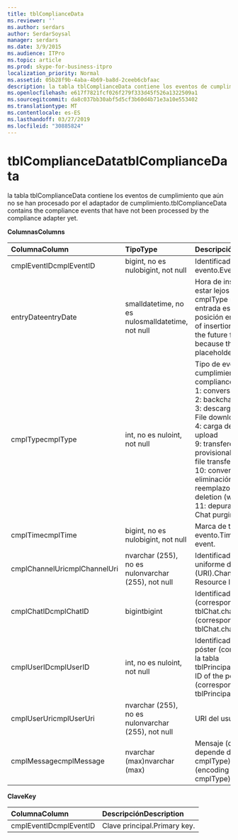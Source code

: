 ```yaml
---
title: tblComplianceData
ms.reviewer: ''
ms.author: serdars
author: SerdarSoysal
manager: serdars
ms.date: 3/9/2015
ms.audience: ITPro
ms.topic: article
ms.prod: skype-for-business-itpro
localization_priority: Normal
ms.assetid: 05b28f9b-4aba-4b69-ba8d-2ceeb6cbfaac
description: la tabla tblComplianceData contiene los eventos de cumplimiento que aún no se han procesado por el adaptador de cumplimiento.
ms.openlocfilehash: e617f7821fcf026f279f333d45f526a1322509a1
ms.sourcegitcommit: da8c037bb30abf5d5cf3b60d4b71e3a10e553402
ms.translationtype: MT
ms.contentlocale: es-ES
ms.lasthandoff: 03/27/2019
ms.locfileid: "30885824"
---
```

# <a name="tblcompliancedata"></a><span data-ttu-id="6cf1b-103">tblComplianceData</span><span class="sxs-lookup"><span data-stu-id="6cf1b-103">tblComplianceData</span></span>
 
<span data-ttu-id="6cf1b-104">la tabla tblComplianceData contiene los eventos de cumplimiento que aún no se han procesado por el adaptador de cumplimiento.</span><span class="sxs-lookup"><span data-stu-id="6cf1b-104">tblComplianceData contains the compliance events that have not been processed by the compliance adapter yet.</span></span>
  
<span data-ttu-id="6cf1b-105">**Columnas**</span><span class="sxs-lookup"><span data-stu-id="6cf1b-105">**Columns**</span></span>

|<span data-ttu-id="6cf1b-106">**Columna**</span><span class="sxs-lookup"><span data-stu-id="6cf1b-106">**Column**</span></span>|<span data-ttu-id="6cf1b-107">**Tipo**</span><span class="sxs-lookup"><span data-stu-id="6cf1b-107">**Type**</span></span>|<span data-ttu-id="6cf1b-108">**Descripción**</span><span class="sxs-lookup"><span data-stu-id="6cf1b-108">**Description**</span></span>|
|:-----|:-----|:-----|
|<span data-ttu-id="6cf1b-109">cmplEventID</span><span class="sxs-lookup"><span data-stu-id="6cf1b-109">cmplEventID</span></span>  <br/> |<span data-ttu-id="6cf1b-110">bigint, no es nulo</span><span class="sxs-lookup"><span data-stu-id="6cf1b-110">bigint, not null</span></span>  <br/> |<span data-ttu-id="6cf1b-111">Identificador de evento.</span><span class="sxs-lookup"><span data-stu-id="6cf1b-111">Event ID.</span></span>  <br/> |
|<span data-ttu-id="6cf1b-112">entryDate</span><span class="sxs-lookup"><span data-stu-id="6cf1b-112">entryDate</span></span>  <br/> |<span data-ttu-id="6cf1b-113">smalldatetime, no es nulo</span><span class="sxs-lookup"><span data-stu-id="6cf1b-113">smalldatetime, not null</span></span>  <br/> |<span data-ttu-id="6cf1b-114">Hora de inserción (puede estar lejos en el futuro para cmplType = 9 porque la entrada es un marcador de posición en ese caso).</span><span class="sxs-lookup"><span data-stu-id="6cf1b-114">Time of insertion (may be far in the future for cmplType=9 because the entry is just a placeholder in that case).</span></span>  <br/> |
|<span data-ttu-id="6cf1b-115">cmplType</span><span class="sxs-lookup"><span data-stu-id="6cf1b-115">cmplType</span></span>  <br/> |<span data-ttu-id="6cf1b-116">int, no es nulo</span><span class="sxs-lookup"><span data-stu-id="6cf1b-116">int, not null</span></span>  <br/> | <span data-ttu-id="6cf1b-117">Tipo de evento de cumplimiento:</span><span class="sxs-lookup"><span data-stu-id="6cf1b-117">Type of compliance event:</span></span> <br/>  <span data-ttu-id="6cf1b-118">1: conversaciones</span><span class="sxs-lookup"><span data-stu-id="6cf1b-118">1: Chat</span></span> <br/>  <span data-ttu-id="6cf1b-119">2: backchat</span><span class="sxs-lookup"><span data-stu-id="6cf1b-119">2: Backchat</span></span> <br/>  <span data-ttu-id="6cf1b-120">3: descarga de archivos</span><span class="sxs-lookup"><span data-stu-id="6cf1b-120">3: File download</span></span> <br/>  <span data-ttu-id="6cf1b-121">4: carga de archivos</span><span class="sxs-lookup"><span data-stu-id="6cf1b-121">4: File upload</span></span> <br/>  <span data-ttu-id="6cf1b-122">9: transferencia de archivo provisional</span><span class="sxs-lookup"><span data-stu-id="6cf1b-122">9: Provisional file transfer</span></span> <br/>  <span data-ttu-id="6cf1b-123">10: conversaciones eliminación (con reemplazo)</span><span class="sxs-lookup"><span data-stu-id="6cf1b-123">10: Chat deletion (with replace)</span></span> <br/>  <span data-ttu-id="6cf1b-124">11: depuración de chats</span><span class="sxs-lookup"><span data-stu-id="6cf1b-124">11: Chat purging</span></span> <br/> |
|<span data-ttu-id="6cf1b-125">cmplTime</span><span class="sxs-lookup"><span data-stu-id="6cf1b-125">cmplTime</span></span>  <br/> |<span data-ttu-id="6cf1b-126">bigint, no es nulo</span><span class="sxs-lookup"><span data-stu-id="6cf1b-126">bigint, not null</span></span>  <br/> |<span data-ttu-id="6cf1b-127">Marca de tiempo para el evento.</span><span class="sxs-lookup"><span data-stu-id="6cf1b-127">Time stamp for the event.</span></span>  <br/> |
|<span data-ttu-id="6cf1b-128">cmplChannelUri</span><span class="sxs-lookup"><span data-stu-id="6cf1b-128">cmplChannelUri</span></span>  <br/> |<span data-ttu-id="6cf1b-129">nvarchar (255), no es nulo</span><span class="sxs-lookup"><span data-stu-id="6cf1b-129">nvarchar (255), not null</span></span>  <br/> |<span data-ttu-id="6cf1b-130">Identificador de canal uniforme de recursos (URI).</span><span class="sxs-lookup"><span data-stu-id="6cf1b-130">Channel Uniform Resource Identifier (URI).</span></span>  <br/> |
|<span data-ttu-id="6cf1b-131">cmplChatID</span><span class="sxs-lookup"><span data-stu-id="6cf1b-131">cmplChatID</span></span>  <br/> |<span data-ttu-id="6cf1b-132">bigint</span><span class="sxs-lookup"><span data-stu-id="6cf1b-132">bigint</span></span>  <br/> |<span data-ttu-id="6cf1b-133">Identificador de Chat (correspondiente a la tabla tblChat.chatId).</span><span class="sxs-lookup"><span data-stu-id="6cf1b-133">Chat ID (corresponding to tblChat.chatId table).</span></span>  <br/> |
|<span data-ttu-id="6cf1b-134">cmplUserID</span><span class="sxs-lookup"><span data-stu-id="6cf1b-134">cmplUserID</span></span>  <br/> |<span data-ttu-id="6cf1b-135">int, no es nulo</span><span class="sxs-lookup"><span data-stu-id="6cf1b-135">int, not null</span></span>  <br/> |<span data-ttu-id="6cf1b-136">Identificador de entidad del póster (correspondiente a la tabla tblPrincipal.prinID).</span><span class="sxs-lookup"><span data-stu-id="6cf1b-136">Principal ID of the poster (corresponding to tblPrincipal.prinID table).</span></span>  <br/> |
|<span data-ttu-id="6cf1b-137">cmplUserUri</span><span class="sxs-lookup"><span data-stu-id="6cf1b-137">cmplUserUri</span></span>  <br/> |<span data-ttu-id="6cf1b-138">nvarchar (255), no es nulo</span><span class="sxs-lookup"><span data-stu-id="6cf1b-138">nvarchar (255), not null</span></span>  <br/> |<span data-ttu-id="6cf1b-139">URI del usuario.</span><span class="sxs-lookup"><span data-stu-id="6cf1b-139">User URI.</span></span>  <br/> |
|<span data-ttu-id="6cf1b-140">cmplMessage</span><span class="sxs-lookup"><span data-stu-id="6cf1b-140">cmplMessage</span></span>  <br/> |<span data-ttu-id="6cf1b-141">nvarchar (max)</span><span class="sxs-lookup"><span data-stu-id="6cf1b-141">nvarchar (max)</span></span>  <br/> |<span data-ttu-id="6cf1b-142">Mensaje (codificación depende de cmplType).</span><span class="sxs-lookup"><span data-stu-id="6cf1b-142">Message (encoding depends on cmplType).</span></span>  <br/> |
   
<span data-ttu-id="6cf1b-143">**Clave**</span><span class="sxs-lookup"><span data-stu-id="6cf1b-143">**Key**</span></span>

|<span data-ttu-id="6cf1b-144">**Columna**</span><span class="sxs-lookup"><span data-stu-id="6cf1b-144">**Column**</span></span>|<span data-ttu-id="6cf1b-145">**Descripción**</span><span class="sxs-lookup"><span data-stu-id="6cf1b-145">**Description**</span></span>|
|:-----|:-----|
|<span data-ttu-id="6cf1b-146">cmplEventID</span><span class="sxs-lookup"><span data-stu-id="6cf1b-146">cmplEventID</span></span>  <br/> |<span data-ttu-id="6cf1b-147">Clave principal.</span><span class="sxs-lookup"><span data-stu-id="6cf1b-147">Primary key.</span></span>  <br/> |
   


